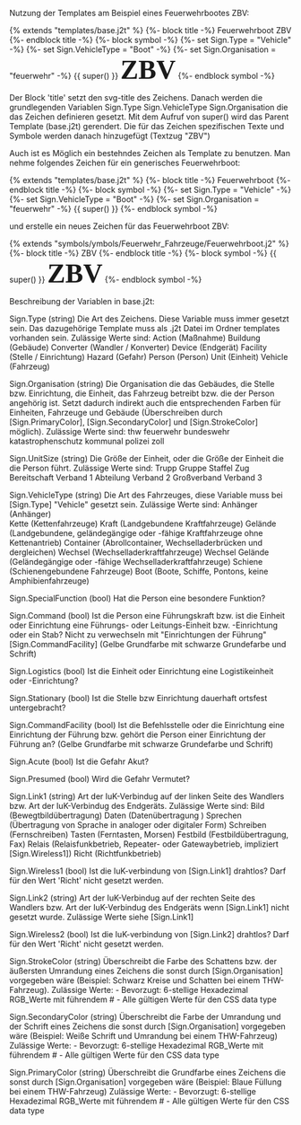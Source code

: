 Nutzung der Templates am Beispiel eines Feuerwehrbootes ZBV:

{% extends "templates/base.j2t" %}
{%- block title -%}
	Feuerwehrboot ZBV
{%- endblock title -%}
{%- block symbol -%}
	{%- set Sign.Type = "Vehicle" -%}
	{%- set Sign.VehicleType = "Boot" -%}
	{%- set Sign.Organisation = "feuerwehr" -%}
	{{ super() }}
	<text style="font-family: 'Roboto Slab'; font-weight: bold; font-size: 48px; text-anchor: middle;" fill="#FFFFFF" x="128" y="153">ZBV</text>
{%- endblock symbol -%}

Der Block 'title' setzt den svg-title des Zeichens.
Danach werden die grundlegenden Variablen
	Sign.Type
	Sign.VehicleType
	Sign.Organisation
 die das Zeichen definieren gesetzt.
Mit dem Aufruf von super() wird das Parent Template (base.j2t) gerendert.
Die für das Zeichen spezifischen Texte und Symbole werden danach hinzugefügt (Textzug "ZBV")


Auch ist es Möglich ein bestehndes Zeichen als Template zu benutzen. Man nehme folgendes Zeichen für ein generisches Feuerwehrboot:

{% extends "templates/base.j2t" %}
{%- block title -%}
	Feuerwehrboot
{%- endblock title -%}
{%- block symbol -%}
	{%- set Sign.Type = "Vehicle" -%}
	{%- set Sign.VehicleType = "Boot" -%}
	{%- set Sign.Organisation = "feuerwehr" -%}
	{{ super() }}
{%- endblock symbol -%}

und erstelle ein neues Zeichen für das Feuerwehrboot ZBV:

{% extends "symbols/ymbols/Feuerwehr_Fahrzeuge/Feuerwehrboot.j2" %}
{%- block title -%}
	ZBV
{%- endblock title -%}
{%- block symbol -%}
	{{ super() }}
	<text style="font-family: 'Roboto Slab'; font-weight: bold; font-size: 48px; text-anchor: middle;" fill="#FFFFFF" x="128" y="153">ZBV</text>
{%- endblock symbol -%}


Beschreibung der Variablen in base.j2t:

Sign.Type (string)
	Die Art des Zeichens. Diese Variable muss immer gesetzt sein.
	Das dazugehörige Template muss als .j2t Datei im Ordner templates vorhanden sein.
	Zulässige Werte sind:
		Action			(Maßnahme)
		Buildung		(Gebäude)
		Converter		(Wandler / Konverter)
		Device			(Endgerät)
		Facility		(Stelle / Einrichtung)
		Hazard			(Gefahr)
		Person			(Person)
		Unit			(Einheit)
		Vehicle			(Fahrzeug)

Sign.Organisation (string)
	Die Organisation die 
		das Gebäudes,
		die Stelle bzw. Einrichtung,
		die Einheit,
		das Fahrzeug
	betreibt bzw. 
		die der Person
	angehörig ist.
	Setzt dadurch indirekt auch die entsprechenden Farben für Einheiten, Fahrzeuge und Gebäude (Überschreiben durch
	[Sign.PrimaryColor], [Sign.SecondaryColor] und [Sign.StrokeColor] möglich).
	Zulässige Werte sind:
		thw
		feuerwehr
		bundeswehr
		katastrophenschutz
		kommunal
		polizei
		zoll

Sign.UnitSize (string)
	Die Größe der Einheit, oder
	die Größe der Einheit die die Person führt.
	Zulässige Werte sind:
		Trupp
		Gruppe
		Staffel
		Zug
		Bereitschaft
		Verband 1
		Abteilung
		Verband 2
		Großverband
		Verband 3

Sign.VehicleType (string)
	Die Art des Fahrzeuges, diese Variable muss bei [Sign.Type] "Vehicle" gesetzt sein.
	Zulässige Werte sind:
		Anhänger			(Anhänger)	
		Kette				(Kettenfahrzeuge)
		Kraft				(Landgebundene Kraftfahrzeuge)
		Gelände				(Landgebundene, geländegängige oder -fähige Kraftfahrzeuge ohne Kettenantrieb)
		Container			(Abrollcontainer, Wechselladerbrücken und dergleichen)
		Wechsel				(Wechselladerkraftfahrzeuge)
		Wechsel Gelände		(Geländegängige oder -fähige Wechselladerkraftfahrzeuge)
		Schiene				(Schienengebundene Fahrzeuge)
		Boot				(Boote, Schiffe, Pontons, keine Amphibienfahrzeuge)

Sign.SpecialFunction (bool)
	Hat die Person eine besondere Funktion?

Sign.Command (bool)
	Ist die Person eine Führungskraft bzw. 
	ist die Einheit oder Einrichtung eine Führungs- oder Leitungs-Einheit bzw. -Einrichtung oder ein Stab?
	Nicht zu verwechseln mit "Einrichtungen der Führung" [Sign.CommandFacility] (Gelbe Grundfarbe mit schwarze Grundefarbe und Schrift)

Sign.Logistics (bool)
	Ist die Einheit oder Einrichtung eine Logistikeinheit oder -Einrichtung?

Sign.Stationary (bool)
	Ist die Stelle bzw Einrichtung dauerhaft ortsfest untergebracht?

Sign.CommandFacility (bool)
	Ist die Befehlsstelle oder 
	die Einrichtung
	eine Einrichtung der Führung bzw.
	gehört die Person einer Einrichtung der Führung an?
	(Gelbe Grundfarbe mit schwarze Grundefarbe und Schrift)

Sign.Acute (bool)
	Ist die Gefahr Akut?

Sign.Presumed (bool)
	Wird die Gefahr Vermutet?

Sign.Link1 (string)
	Art der IuK-Verbindug auf der linken Seite des Wandlers bzw.
	Art der IuK-Verbindug des Endgeräts.
	Zulässige Werte sind:
		Bild		(Bewegtbildübertragung)
		Daten		(Datenübertragung )
		Sprechen	(Übertragung von Sprache in analoger oder digitaler Form)
		Schreiben	(Fernschreiben)
		Tasten		(Ferntasten, Morsen)
		Festbild	(Festbildübertragung, Fax)
		Relais		(Relaisfunkbetrieb, Repeater- oder Gatewaybetrieb, impliziert [Sign.Wireless1])
		Richt		(Richtfunkbetrieb)

Sign.Wireless1 (bool)
	Ist die IuK-verbindung von [Sign.Link1] drahtlos?
	Darf für den Wert 'Richt' nicht gesetzt werden.

Sign.Link2 (string)
	Art der IuK-Verbindug auf der rechten Seite des Wandlers bzw.
	Art der IuK-Verbindug des Endgeräts wenn [Sign.Link1] nicht gesetzt wurde.
	Zulässige Werte siehe [Sign.Link1]

Sign.Wireless2 (bool)
	Ist die IuK-verbindung von [Sign.Link2] drahtlos?
	Darf für den Wert 'Richt' nicht gesetzt werden.

Sign.StrokeColor (string)
	Überschreibt die Farbe des Schattens bzw. der äußersten Umrandung eines Zeichens die sonst durch [Sign.Organisation] vorgegeben wäre (Beispiel: Schwarz Kreise und Schatten bei einem THW-Fahrzeug).
	Zulässige Werte:
		- Bevorzugt: 6-stellige Hexadezimal RGB_Werte mit führendem #
		- Alle gültigen Werte für den <color> CSS data type
	
Sign.SecondaryColor (string)
	Überschreibt die Farbe der Umrandung und der Schrift eines Zeichens die sonst durch [Sign.Organisation] vorgegeben wäre (Beispiel: Weiße Schrift und Umrandung bei einem THW-Fahrzeug)
	Zulässige Werte:
		- Bevorzugt: 6-stellige Hexadezimal RGB_Werte mit führendem #
		- Alle gültigen Werte für den <color> CSS data type

Sign.PrimaryColor (string)
	Überschreibt die Grundfarbe eines Zeichens die sonst durch [Sign.Organisation] vorgegeben wäre (Beispiel: Blaue Füllung bei einem THW-Fahrzeug)
	Zulässige Werte:
		- Bevorzugt: 6-stellige Hexadezimal RGB_Werte mit führendem #
		- Alle gültigen Werte für den <color> CSS data type